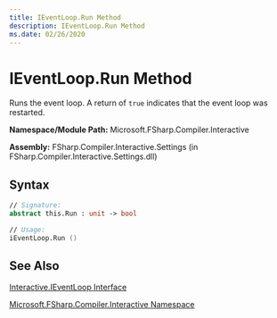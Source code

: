 ```yaml
---
title: IEventLoop.Run Method
description: IEventLoop.Run Method
ms.date: 02/26/2020
---
```


# IEventLoop.Run Method

Runs the event loop. A return of `true` indicates that the event loop was restarted.

**Namespace/Module Path:** Microsoft.FSharp.Compiler.Interactive

**Assembly:** FSharp.Compiler.Interactive.Settings (in FSharp.Compiler.Interactive.Settings.dll)

## Syntax

```fsharp
// Signature:
abstract this.Run : unit -> bool

// Usage:
iEventLoop.Run ()
```

## See Also
[Interactive.IEventLoop Interface](Interactive.IEventLoop-Interface.md)

[Microsoft.FSharp.Compiler.Interactive Namespace](index.md)
